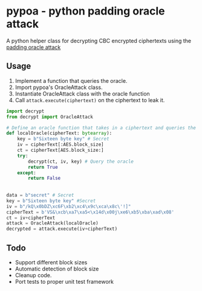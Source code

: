 # pypoa - python padding oracle attack
A python helper class for decrypting CBC encrypted ciphertexts using the [padding oracle attack](https://en.wikipedia.org/wiki/Padding_oracle_attack)

## Usage
1. Implement a function that queries the oracle.
2. Import pypoa's OracleAttack class.
3. Instantiate OracleAttack class with the oracle function
4. Call `attack.execute(ciphertext)` on the ciphertext to leak it.

```python
import decrypt
from decrypt import OracleAttack

# Define an oracle function that takes in a ciphertext and queries the oracle whether the padding is valid.
def localOracle(cipherText: bytearray):
    key = b"Sixteen byte key" # Secret
    iv = cipherText[:AES.block_size]
    ct = cipherText[AES.block_size:]
    try:
        decrypt(ct, iv, key) # Query the oracle
        return True
    except:
        return False
        
       
data = b"secret" # Secret
key = b"Sixteen byte key" #Secret 
iv = b"/kQ\x0bDZ\xc6F\xb2\xc4\x9c\xca\x8c\'!]"
cipherText = b'VS&\xcb\xa7\xa5<\x14d\x00j\xe6\xb5\xba\xad\x08'
ct = iv+cipherText
attack = OracleAttack(localOracle)
decrypted = attack.execute(iv+cipherText)
 ```

## Todo
- Support different block sizes
- Automatic detection of block size
- Cleanup code.
- Port tests to proper unit test framework
